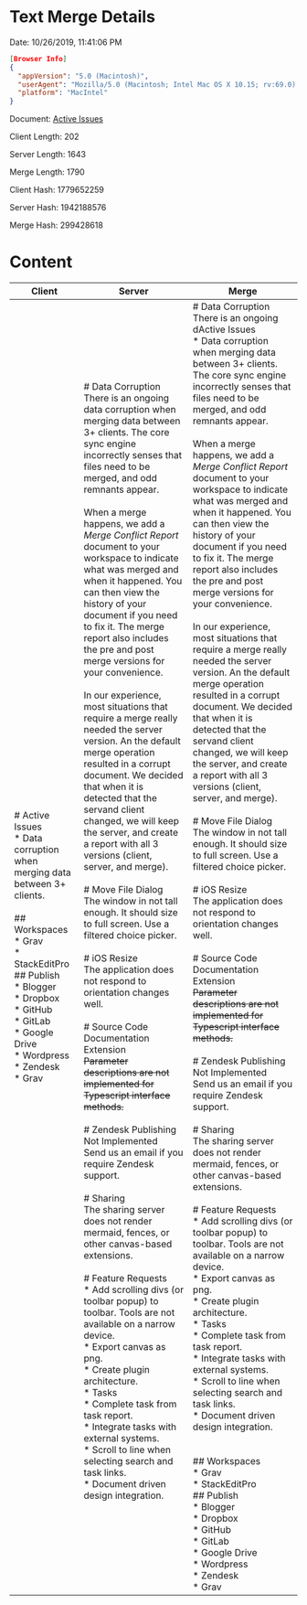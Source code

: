 # Text Merge Details
Date: 10/26/2019, 11:41:06 PM

```json
[Browser Info]
{
  "appVersion": "5.0 (Macintosh)",
  "userAgent": "Mozilla/5.0 (Macintosh; Intel Mac OS X 10.15; rv:69.0) Gecko/20100101 Firefox/69.0",
  "platform": "MacIntel"
}
```

Document: [Active Issues](/app#id=4dbcPjup6LFV86L3)

Client Length: 202

Server Length: 1643

Merge Length: 1790

Client Hash: 1779652259

Server Hash: 1942188576

Merge Hash: 299428618

# Content


|Client|Server|Merge|
|-|-|-|
|# Active Issues<br />* Data corruption when merging data between 3+ clients.<br /><br />## Workspaces<br />* Grav<br />* StackEditPro<br />## Publish<br />* Blogger<br />* Dropbox<br />* GitHub<br />* GitLab<br />* Google Drive<br />* Wordpress<br />* Zendesk<br />* Grav<br />|# Data Corruption<br />There is an ongoing data corruption when merging data between 3+ clients.  The core sync engine incorrectly senses that files need to be merged, and odd remnants appear. <br /><br />When a merge happens, we add a *Merge Conflict Report* document to your workspace to indicate what was merged and when it happened.  You can then view the history of your document if you need to fix it.  The merge report also includes the pre and post merge versions for your convenience.<br /><br />In our experience, most situations that require a merge really needed the server version.  An the default merge operation resulted in a corrupt document.  We decided that when it is detected that the servand client changed, we will keep the server, and create a report with all 3 versions (client, server, and merge).<br /><br /># Move File Dialog<br />The window in not tall enough.  It should size to full screen.  Use a filtered choice picker.<br /><br /># iOS Resize<br />The application does not respond to orientation changes well.<br /><br /># Source Code Documentation Extension<br />~~Parameter descriptions are not implemented for Typescript interface methods.~~<br /><br /># Zendesk Publishing Not Implemented<br />Send us an email if you require Zendesk support.<br /><br /># Sharing<br />The sharing server does not render mermaid, fences, or other canvas-based extensions.<br /><br /># Feature Requests<br />* Add scrolling divs (or toolbar popup) to toolbar.  Tools are not available on a narrow device.<br />* Export canvas as png.<br />* Create plugin architecture.<br />* Tasks<br />	* Complete task from task report.<br />	* Integrate tasks with external systems.<br />	* Scroll to line when selecting search and task links.<br />* Document driven design integration.<br /><br />|# Data Corruption<br />There is an ongoing dActive Issues<br />* Data corruption when merging data between 3+ clients.  The core sync engine incorrectly senses that files need to be merged, and odd remnants appear. <br /><br />When a merge happens, we add a *Merge Conflict Report* document to your workspace to indicate what was merged and when it happened.  You can then view the history of your document if you need to fix it.  The merge report also includes the pre and post merge versions for your convenience.<br /><br />In our experience, most situations that require a merge really needed the server version.  An the default merge operation resulted in a corrupt document.  We decided that when it is detected that the servand client changed, we will keep the server, and create a report with all 3 versions (client, server, and merge).<br /><br /># Move File Dialog<br />The window in not tall enough.  It should size to full screen.  Use a filtered choice picker.<br /><br /># iOS Resize<br />The application does not respond to orientation changes well.<br /><br /># Source Code Documentation Extension<br />~~Parameter descriptions are not implemented for Typescript interface methods.~~<br /><br /># Zendesk Publishing Not Implemented<br />Send us an email if you require Zendesk support.<br /><br /># Sharing<br />The sharing server does not render mermaid, fences, or other canvas-based extensions.<br /><br /># Feature Requests<br />* Add scrolling divs (or toolbar popup) to toolbar.  Tools are not available on a narrow device.<br />* Export canvas as png.<br />* Create plugin architecture.<br />* Tasks<br />	* Complete task from task report.<br />	* Integrate tasks with external systems.<br />	* Scroll to line when selecting search and task links.<br />* Document driven design integration.<br /><br /><br />## Workspaces<br />* Grav<br />* StackEditPro<br />## Publish<br />* Blogger<br />* Dropbox<br />* GitHub<br />* GitLab<br />* Google Drive<br />* Wordpress<br />* Zendesk<br />* Grav<br />|

<!--stackedit_data:
eyJoaXN0b3J5IjpbLTcxNDE3MzM4M119
-->